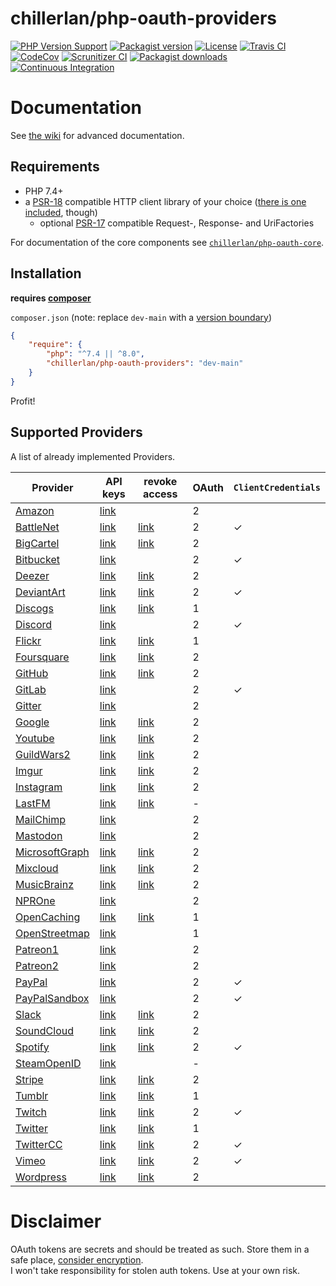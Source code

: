 # chillerlan/php-oauth-providers

[![PHP Version Support][php-badge]][php]
[![Packagist version][packagist-badge]][packagist]
[![License][license-badge]][license]
[![Travis CI][travis-badge]][travis]
[![CodeCov][coverage-badge]][coverage]
[![Scrunitizer CI][scrutinizer-badge]][scrutinizer]
[![Packagist downloads][downloads-badge]][downloads]<br/>
[![Continuous Integration][gh-action-badge]][gh-action]

[php-badge]: https://img.shields.io/packagist/php-v/chillerlan/php-oauth-providers?logo=php&color=8892BF
[php]: https://www.php.net/supported-versions.php
[packagist-badge]: https://img.shields.io/packagist/v/chillerlan/php-oauth-providers.svg?logo=packagist
[packagist]: https://packagist.org/packages/chillerlan/php-oauth-providers
[license-badge]: https://img.shields.io/github/license/chillerlan/php-oauth-providers.svg
[license]: https://github.com/chillerlan/php-oauth-providers/blob/main/LICENSE
[travis-badge]: https://img.shields.io/travis/com/chillerlan/php-oauth-providers/main.svg?logo=travis
[travis]: https://travis-ci.com/github/chillerlan/php-oauth-providers
[coverage-badge]: https://img.shields.io/codecov/c/github/chillerlan/php-oauth-providers.svg?logo=codecov
[coverage]: https://codecov.io/github/chillerlan/php-oauth-providers
[scrutinizer-badge]: https://img.shields.io/scrutinizer/g/chillerlan/php-oauth-providers.svg?logo=scrutinizer
[scrutinizer]: https://scrutinizer-ci.com/g/chillerlan/php-oauth-providers
[downloads-badge]: https://img.shields.io/packagist/dt/chillerlan/php-oauth-providers.svg?logo=packagist
[downloads]: https://packagist.org/packages/chillerlan/php-oauth-providers/stats
[gh-action-badge]: https://github.com/chillerlan/php-oauth-providers/workflows/Continuous%20Integration/badge.svg
[gh-action]: https://github.com/chillerlan/php-oauth-providers/actions

# Documentation
See [the wiki](https://github.com/chillerlan/php-oauth-providers/wiki) for advanced documentation.

## Requirements
- PHP 7.4+
- a [PSR-18](https://www.php-fig.org/psr/psr-18/) compatible HTTP client library of your choice ([there is one included](https://github.com/chillerlan/php-httpinterface), though)
  - optional [PSR-17](https://www.php-fig.org/psr/psr-17/) compatible Request-, Response- and UriFactories

For documentation of the core components see [`chillerlan/php-oauth-core`](https://github.com/chillerlan/php-oauth-core).

## Installation
**requires [composer](https://getcomposer.org)**

`composer.json` (note: replace `dev-main` with a [version boundary](https://getcomposer.org/doc/articles/versions.md))
```json
{
	"require": {
		"php": "^7.4 || ^8.0",
		"chillerlan/php-oauth-providers": "dev-main"
	}
}
```
Profit!

## Supported Providers
A list of already implemented Providers.

<!--A-->
 Provider | API keys | revoke access | OAuth | `ClientCredentials`
----------|----------|---------------|-------|--------------------
[Amazon](https://login.amazon.com/) | [link](https://sellercentral.amazon.com/hz/home) |  | 2 | 
[BattleNet](https://develop.battle.net/documentation) | [link](https://develop.battle.net/access/clients) | [link](https://account.blizzard.com/connections) | 2 | ✓
[BigCartel](https://developers.bigcartel.com/api/v1) | [link](https://bigcartel.wufoo.com/forms/big-cartel-api-application/) | [link](https://my.bigcartel.com/account) | 2 | 
[Bitbucket](https://developer.atlassian.com/bitbucket/api/2/reference/) | [link](https://developer.atlassian.com/apps/) |  | 2 | ✓
[Deezer](https://developers.deezer.com/api) | [link](http://developers.deezer.com/myapps) | [link](https://www.deezer.com/account/apps) | 2 | 
[DeviantArt](https://www.deviantart.com/developers/) | [link](https://www.deviantart.com/developers/apps) | [link](https://www.deviantart.com/settings/applications) | 2 | ✓
[Discogs](https://www.discogs.com/developers/) | [link](https://www.discogs.com/settings/developers) | [link](https://www.discogs.com/settings/applications) | 1 | 
[Discord](https://discordapp.com/developers/) | [link](https://discordapp.com/developers/applications/) |  | 2 | ✓
[Flickr](https://www.flickr.com/services/api/) | [link](https://www.flickr.com/services/apps/create/) | [link](https://www.flickr.com/services/auth/list.gne) | 1 | 
[Foursquare](https://developer.foursquare.com/docs) | [link](https://foursquare.com/developers/apps) | [link](https://foursquare.com/settings/connections) | 2 | 
[GitHub](https://developer.github.com/) | [link](https://github.com/settings/developers) | [link](https://github.com/settings/applications) | 2 | 
[GitLab](https://docs.gitlab.com/ee/api/README.html) | [link](https://gitlab.com/profile/applications) |  | 2 | ✓
[Gitter](https://developer.gitter.im) | [link](https://developer.gitter.im/apps) |  | 2 | 
[Google](https://developers.google.com/oauthplayground/) | [link](https://console.developers.google.com/apis/credentials) | [link](https://myaccount.google.com/permissions) | 2 | 
[Youtube](https://developers.google.com/oauthplayground/) | [link](https://console.developers.google.com/apis/credentials) | [link](https://myaccount.google.com/permissions) | 2 | 
[GuildWars2](https://wiki.guildwars2.com/wiki/API:Main) | [link](https://account.arena.net/applications) | [link](https://account.arena.net/applications) | 2 | 
[Imgur](https://apidocs.imgur.com) | [link](https://api.imgur.com/oauth2/addclient) | [link](https://imgur.com/account/settings/apps) | 2 | 
[Instagram](https://www.instagram.com/developer/) | [link](https://www.instagram.com/developer/clients/manage/) | [link](https://www.instagram.com/accounts/manage_access/) | 2 | 
[LastFM](https://www.last.fm/api/) | [link](https://www.last.fm/api/account/create) | [link](https://www.last.fm/settings/applications) | - | 
[MailChimp](https://developer.mailchimp.com/) | [link](https://admin.mailchimp.com/account/oauth2/) |  | 2 | 
[Mastodon](https://docs.joinmastodon.org/api/) | [link]() |  | 2 | 
[MicrosoftGraph](https://docs.microsoft.com/graph/overview) | [link](https://aad.portal.azure.com/#blade/Microsoft_AAD_IAM/ActiveDirectoryMenuBlade/RegisteredApps) | [link](https://account.live.com/consent/Manage) | 2 | 
[Mixcloud](https://www.mixcloud.com/developers/) | [link](https://www.mixcloud.com/developers/create/) | [link](https://www.mixcloud.com/settings/applications/) | 2 | 
[MusicBrainz](https://musicbrainz.org/doc/Development) | [link](https://musicbrainz.org/account/applications) | [link](https://musicbrainz.org/account/applications) | 2 | 
[NPROne](https://dev.npr.org/api/) | [link](https://dev.npr.org/console) |  | 2 | 
[OpenCaching](https://www.opencaching.de/okapi/) | [link](https://www.opencaching.de/okapi/signup.html) | [link](https://www.opencaching.de/okapi/apps/) | 1 | 
[OpenStreetmap](https://wiki.openstreetmap.org/wiki/API) | [link](https://www.openstreetmap.org/user/{USERNAME}/oauth_clients) |  | 1 | 
[Patreon1](https://docs.patreon.com/) | [link](https://www.patreon.com/portal/registration/register-clients) |  | 2 | 
[Patreon2](https://docs.patreon.com/) | [link](https://www.patreon.com/portal/registration/register-clients) |  | 2 | 
[PayPal](https://developer.paypal.com/docs/connect-with-paypal/reference/) | [link](https://developer.paypal.com/developer/applications/) |  | 2 | ✓
[PayPalSandbox](https://developer.paypal.com/docs/connect-with-paypal/reference/) | [link](https://developer.paypal.com/developer/applications/) |  | 2 | ✓
[Slack](https://api.slack.com) | [link](https://api.slack.com/apps) | [link](https://slack.com/apps/manage) | 2 | 
[SoundCloud](https://developers.soundcloud.com/) | [link](https://soundcloud.com/you/apps) | [link](https://soundcloud.com/settings/connections) | 2 | 
[Spotify](https://developer.spotify.com/documentation/web-api/) | [link](https://developer.spotify.com/dashboard/applications) | [link](https://www.spotify.com/account/apps/) | 2 | ✓
[SteamOpenID](https://developer.valvesoftware.com/wiki/Steam_Web_API) | [link](https://steamcommunity.com/dev/apikey) |  | - | 
[Stripe](https://stripe.com/docs/api) | [link](https://dashboard.stripe.com/apikeys) | [link](https://dashboard.stripe.com/account/applications) | 2 | 
[Tumblr](https://www.tumblr.com/docs/en/api/v2) | [link](https://www.tumblr.com/oauth/apps) | [link](https://www.tumblr.com/settings/apps) | 1 | 
[Twitch](https://dev.twitch.tv/docs/api/reference/) | [link](https://dev.twitch.tv/console/apps/create) | [link](https://www.twitch.tv/settings/connections) | 2 | ✓
[Twitter](https://developer.twitter.com/docs) | [link](https://developer.twitter.com/apps) | [link](https://twitter.com/settings/applications) | 1 | 
[TwitterCC](https://developer.twitter.com/en/docs/basics/authentication/overview/application-only) | [link](https://developer.twitter.com/apps) | [link](https://twitter.com/settings/applications) | 2 | ✓
[Vimeo](https://developer.vimeo.com) | [link](https://developer.vimeo.com/apps) | [link](https://vimeo.com/settings/apps) | 2 | ✓
[Wordpress](https://developer.wordpress.com/docs/api/) | [link](https://developer.wordpress.com/apps/) | [link](https://wordpress.com/me/security/connected-applications) | 2 | 
<!--O-->

# Disclaimer
OAuth tokens are secrets and should be treated as such. Store them in a safe place,
[consider encryption](http://php.net/manual/book.sodium.php).<br/>
I won't take responsibility for stolen auth tokens. Use at your own risk.
